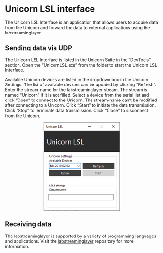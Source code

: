 # Unicorn LSL interface

The Unicorn LSL Interface is an application that allows users to acquire data from the Unicorn and forward the data to external applications using the labstreaminglayer.

## Sending data via UDP

The Unicorn LSL Interface is listed in the Unicorn Suite in the “DevTools” section. Open the “UnicornLSL.exe” from the folder to start the Unicorn LSL Interface.

Available Unicorn devices are listed in the dropdown box in the Unicorn Settings. The list of available devices can be updated by clicking “Refresh”. Enter the stream-name for the labstreaminglayer stream. The stream is named “Unicorn” if it is not filled. Select a device from the serial list and click “Open” to connect to the Unicorn. The stream-name can’t be modified after connecting to a Unicorn. Click “Start” to initiate the data transmission. Click “Stop” to terminate data transmission. Click “Close” to disconnect from the Unicorn.

<p align="center">
<img src="./img/lsl1.png" alt="drawing" width="250"/><br/>
</p>

## Receiving data

The labstreaminglayer is supported by a variety of programming languages and applications. Visit the [labstreaminglayer](https://github.com/sccn/labstreaminglayer/) repository for more information.